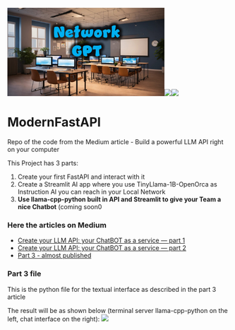 <img src="https://github.com/fabiomatricardi/ModernFastAPI/raw/main/NtworkGPTbanner.jpg" height=200><img src="https://miro.medium.com/v2/resize:fit:1100/format:webp/1*pS7o_15V-Zndw8S9ysqixw.png" height=200><img src="https://github.com/fabiomatricardi/ModernFastAPI/raw/main/networkGPT3.png" height=200>



# ModernFastAPI
Repo of the code from the Medium article - Build a powerful LLM API right on your computer

This Project has 3 parts:
1. Create your first FastAPI and interact with it
2. Create a Streamlit AI app where you use TinyLlama-1B-OpenOrca as Instruction AI you can reach in your Local Network
3. **Use llama-cpp-python built in API and Streamlit to give your Team a nice Chatbot**   (coming soon0


### Here the articles on Medium

- [Create your LLM API: your ChatBOT as a service — part 1](https://medium.com/generative-ai/create-your-llm-api-your-chatbot-as-a-service-part-1-4d4213182a1a)
- [Create your LLM API: your ChatBOT as a service — part 2](https://generativeai.pub/create-your-llm-api-your-chatbot-as-a-service-part-2-b21eb6efea72)
- [Part 3 - almost published](#)

### Part 3 file
This is the python file for the textual interface as described in the part 3 article

The result will be as shown below (terminal server llama-cpp-python on the left, chat interface on the right):
<img src="https://github.com/fabiomatricardi/ModernFastAPI/raw/main/fastOpenAI-API1.gif" width=1000>
